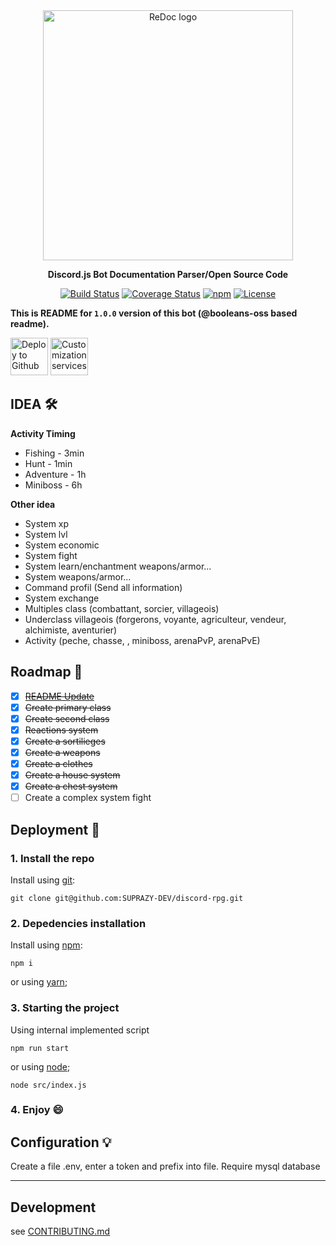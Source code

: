 <div align="center">
  <img alt="ReDoc logo" src="https://www.pngfind.com/pngs/b/102-1026997_jeffy-discordjs-discord-js-logo-hd-png-download.png" width="400px" />

  **Discord.js Bot Documentation Parser/Open Source Code**

  [![Build Status](https://travis-ci.org/Redocly/redoc.svg?branch=master)](https://github.com/SUPRAZY-DEV/discord-rpg/) [![Coverage Status](https://coveralls.io/repos/Redocly/redoc/badge.svg?branch=master&service=github)](https://github.com/SUPRAZY-DEV/discord-rpg/) [![npm](http://img.shields.io/npm/v/redoc.svg)](https://www.npmjs.com/package/discord.js) [![License](https://img.shields.io/npm/l/redoc.svg)]()


</div>


**This is README for `1.0.0` version of this bot (@booleans-oss based readme).**


[<img alt="Deploy to Github" src="http://i.imgur.com/YZmaqk3.png" height="60px">](https://github.com/SUPRAZY-DEV/discord-rpg/) [<img alt="Customization services" src="http://i.imgur.com/c4sUF7M.png" height="60px">](https://github.com/SUPRAZY-DEV/discord-rpg/)

## IDEA 🛠

**Activity Timing**
- Fishing - 3min
- Hunt - 1min
- Adventure - 1h
- Miniboss - 6h

**Other idea**
- System xp
- System lvl
- System economic
- System fight
- System learn/enchantment weapons/armor...
- System weapons/armor...
- Command profil (Send all information)
- System exchange
- Multiples class (combattant, sorcier, villageois) 
- Underclass villageois (forgerons, voyante, agriculteur, vendeur, alchimiste, aventurier)
- Activity (peche, chasse, , miniboss, arenaPvP, arenaPvE)


## Roadmap 🏁
  - [x] ~~[README Update](https://github.com/SUPRAZY-DEV/discord-rpg/)~~
  - [x] ~~Create primary class~~
  - [x] ~~Create second class~~
  - [x] ~~Reactions system~~
  - [x] ~~Create a sortilieges~~
  - [x] ~~Create a weapons~~
  - [X] ~~Create a clothes~~
  - [X] ~~Create a house system~~
  - [X] ~~Create a chest system~~
  - [ ] Create a complex system fight

## Deployment 🌱

### 1. Install the repo
Install using [git](https://github.com/SUPRAZY-DEV/discord-rpg/):

    git clone git@github.com:SUPRAZY-DEV/discord-rpg.git

### 2. Depedencies installation
Install using [npm](https://docs.npmjs.com/getting-started/what-is-npm):

    npm i

or using [yarn](https://yarnpkg.com);

### 3. Starting the project
Using internal implemented script

    npm run start

or using [node](https://nodejs.com);

    node src/index.js


### 4. Enjoy :smile:

## Configuration 💡

Create a file .env, enter a token and prefix into file.
Require mysql database

-----------
## Development
see [CONTRIBUTING.md](CONTRIBUTING.md)